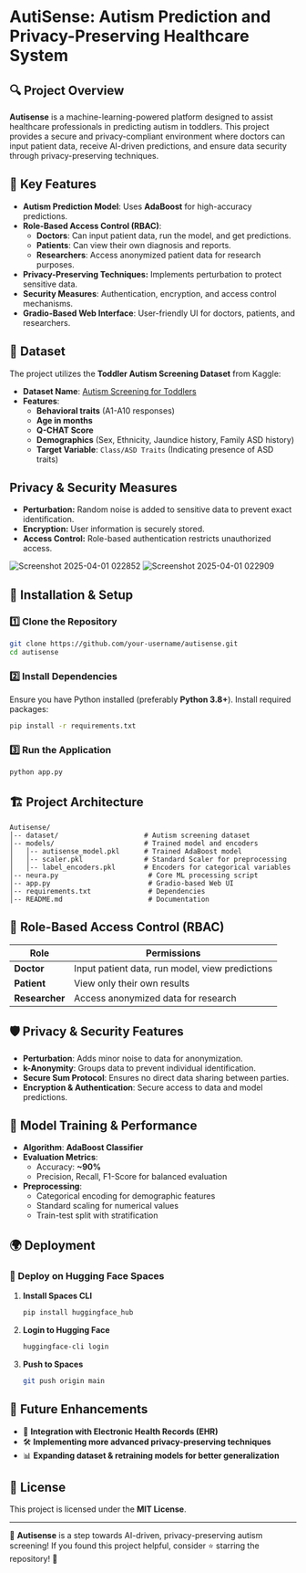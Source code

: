 # AutiSense: Autism Prediction and Privacy-Preserving Healthcare System

## 🔍 Project Overview
**Autisense** is a machine-learning-powered platform designed to assist healthcare professionals in predicting autism in toddlers. This project provides a secure and privacy-compliant environment where doctors can input patient data, receive AI-driven predictions, and ensure data security through privacy-preserving techniques.

## 🎯 Key Features
- **Autism Prediction Model**: Uses **AdaBoost** for high-accuracy predictions.
- **Role-Based Access Control (RBAC)**:
  - **Doctors**: Can input patient data, run the model, and get predictions.
  - **Patients**: Can view their own diagnosis and reports.
  - **Researchers**: Access anonymized patient data for research purposes.
- **Privacy-Preserving Techniques:** Implements perturbation to protect sensitive data.
- **Security Measures**: Authentication, encryption, and access control mechanisms.
- **Gradio-Based Web Interface**: User-friendly UI for doctors, patients, and researchers.

## 📂 Dataset
The project utilizes the **Toddler Autism Screening Dataset** from Kaggle:
- **Dataset Name**: [Autism Screening for Toddlers](https://www.kaggle.com/datasets/fabdelja/autism-screening-for-toddlers?resource=download&select=Toddler+Autism+dataset+July+2018.csv)
- **Features**:
  - **Behavioral traits** (A1-A10 responses)
  - **Age in months**
  - **Q-CHAT Score**
  - **Demographics** (Sex, Ethnicity, Jaundice history, Family ASD history)
  - **Target Variable**: `Class/ASD Traits` (Indicating presence of ASD traits)
 
## Privacy & Security Measures
- **Perturbation:** Random noise is added to sensitive data to prevent exact identification.
- **Encryption:** User information is securely stored.
- **Access Control:** Role-based authentication restricts unauthorized access.


![Screenshot 2025-04-01 022852](https://github.com/user-attachments/assets/0864301e-5a55-4545-a89e-aa93cc5a9414)
![Screenshot 2025-04-01 022909](https://github.com/user-attachments/assets/7955e32a-1fb8-4310-a76c-b9d336883668)


## 🚀 Installation & Setup
### 1️⃣ Clone the Repository
```bash
git clone https://github.com/your-username/autisense.git
cd autisense
```

### 2️⃣ Install Dependencies
Ensure you have Python installed (preferably **Python 3.8+**). Install required packages:
```bash
pip install -r requirements.txt
```

### 3️⃣ Run the Application
```bash
python app.py
```

## 🏗️ Project Architecture
```
Autisense/
│-- dataset/                     # Autism screening dataset
│-- models/                      # Trained model and encoders
│   │-- autisense_model.pkl      # Trained AdaBoost model
│   │-- scaler.pkl               # Standard Scaler for preprocessing
│   │-- label_encoders.pkl       # Encoders for categorical variables
│-- neura.py                      # Core ML processing script
│-- app.py                        # Gradio-based Web UI
│-- requirements.txt              # Dependencies
│-- README.md                     # Documentation
```

## 🔑 Role-Based Access Control (RBAC)
| **Role**     | **Permissions** |
|-------------|----------------|
| **Doctor**  | Input patient data, run model, view predictions |
| **Patient** | View only their own results |
| **Researcher** | Access anonymized data for research |

## 🛡️ Privacy & Security Features
- **Perturbation**: Adds minor noise to data for anonymization.
- **k-Anonymity**: Groups data to prevent individual identification.
- **Secure Sum Protocol**: Ensures no direct data sharing between parties.
- **Encryption & Authentication**: Secure access to data and model predictions.

## 🤖 Model Training & Performance
- **Algorithm**: **AdaBoost Classifier**
- **Evaluation Metrics**:
  - Accuracy: **~90%**
  - Precision, Recall, F1-Score for balanced evaluation
- **Preprocessing**:
  - Categorical encoding for demographic features
  - Standard scaling for numerical values
  - Train-test split with stratification

## 🌍 Deployment
### 🎯 Deploy on Hugging Face Spaces
1. **Install Spaces CLI**
   ```bash
   pip install huggingface_hub
   ```
2. **Login to Hugging Face**
   ```bash
   huggingface-cli login
   ```
3. **Push to Spaces**
   ```bash
   git push origin main
   ```

## 📌 Future Enhancements
- 🏥 **Integration with Electronic Health Records (EHR)**
- 🛠️ **Implementing more advanced privacy-preserving techniques**
- 📊 **Expanding dataset & retraining models for better generalization**

## 📜 License
This project is licensed under the **MIT License**.

---

🚀 **Autisense** is a step towards AI-driven, privacy-preserving autism screening! If you found this project helpful, consider ⭐ starring the repository! 🌟

